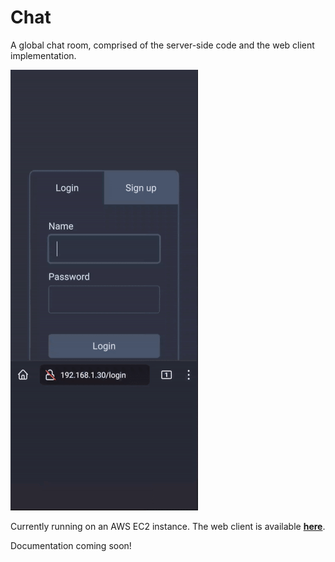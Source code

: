 # Chat

A global chat room, comprised of the server-side code and the web client
implementation.

![Demo](demo.gif)

Currently running on an AWS EC2 instance. The web client is available
**[here](http://ec2-13-57-232-164.us-west-1.compute.amazonaws.com)**.

Documentation coming soon!